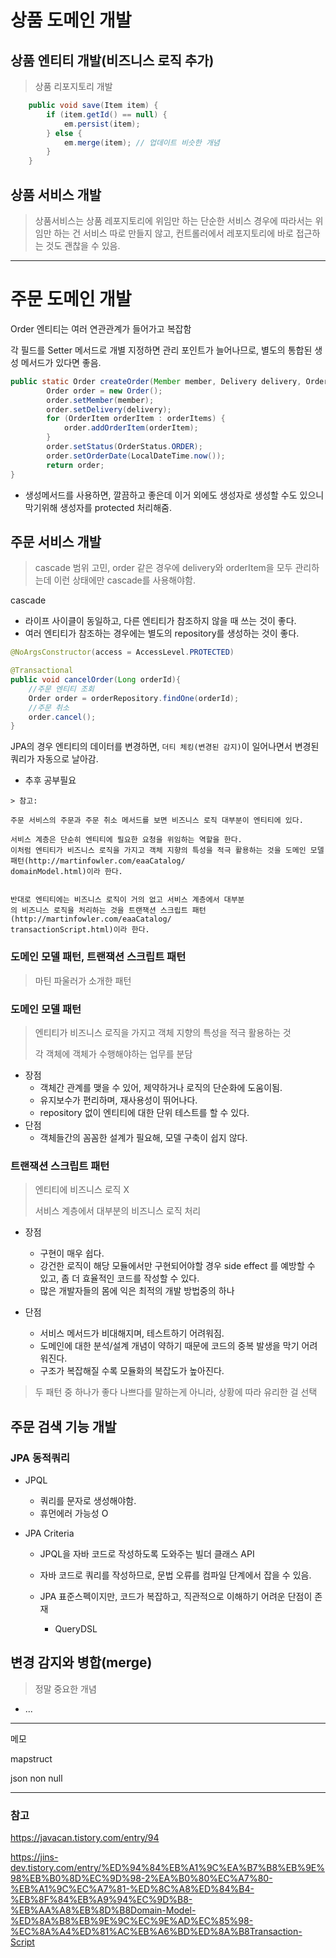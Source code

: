 # 상품 도메인 개발

## 상품 엔티티 개발(비즈니스 로직 추가)



> 상품 리포지토리 개발

```java
    public void save(Item item) {
        if (item.getId() == null) {
            em.persist(item);
        } else {
            em.merge(item); // 업데이트 비슷한 개념
        }
    }
```

## 상품 서비스 개발 

> 상품서비스는 상품 레포지토리에 위임만 하는 단순한 서비스
> 경우에 따라서는 위임만 하는 건 서비스 따로 만들지 않고, 
> 컨트롤러에서 레포지토리에 바로 접근하는 것도 괜찮을 수 있음.



---

# 주문 도메인 개발

Order 엔티티는 여러 연관관계가 들어가고 복잡함

각 필드를 Setter 메서드로 개별 지정하면 관리 포인트가 늘어나므로, 별도의 통합된 생성 메서드가 있다면 좋음.

```java
public static Order createOrder(Member member, Delivery delivery, OrderItem... orderItems) {
        Order order = new Order();
        order.setMember(member);
        order.setDelivery(delivery);
        for (OrderItem orderItem : orderItems) {
            order.addOrderItem(orderItem);
        }
        order.setStatus(OrderStatus.ORDER);
        order.setOrderDate(LocalDateTime.now());
        return order;
}
```

- 생성메서드를 사용하면, 깔끔하고 좋은데 이거 외에도 생성자로 생성할 수도 있으니 막기위해 생성자를 protected 처리해줌.

## 주문 서비스 개발

>  cascade 범위 고민, 
>  order 같은 경우에 delivery와 orderItem을 모두 관리하는데 이런 상태에만 cascade를 사용해야함.



cascade

- 라이프 사이클이 동일하고, 다른 엔티티가 참조하지 않을 때 쓰는 것이 좋다.
- 여러 엔티티가 참조하는 경우에는 별도의 repository를 생성하는 것이 좋다.

```java
@NoArgsConstructor(access = AccessLevel.PROTECTED)
```

```java
@Transactional
public void cancelOrder(Long orderId){
    //주문 엔티티 조회
    Order order = orderRepository.findOne(orderId);
    //주문 취소
    order.cancel();
}

```

JPA의 경우 엔티티의 데이터를 변경하면, `더티 체킹(변경된 감지)`이 일어나면서 변경된 쿼리가 자동으로 날아감.

- 추후 공부필요



```
> 참고: 

주문 서비스의 주문과 주문 취소 메서드를 보면 비즈니스 로직 대부분이 엔티티에 있다. 

서비스 계층은 단순히 엔티티에 필요한 요청을 위임하는 역할을 한다. 
이처럼 엔티티가 비즈니스 로직을 가지고 객체 지향의 특성을 적극 활용하는 것을 도메인 모델 패턴(http://martinfowler.com/eaaCatalog/
domainModel.html)이라 한다. 


반대로 엔티티에는 비즈니스 로직이 거의 없고 서비스 계층에서 대부분
의 비즈니스 로직을 처리하는 것을 트랜잭션 스크립트 패턴(http://martinfowler.com/eaaCatalog/
transactionScript.html)이라 한다.
```

### 도메인 모델 패턴, 트랜잭션 스크립트 패턴

> 마틴 파울러가 소개한 패턴

### 도메인 모델 패턴

> 엔티티가 비즈니스 로직을 가지고 객체 지향의 특성을 적극 활용하는 것
>
> 각 객체에 객체가 수행해야하는 업무를 분담

- 장점
  - 객체간 관계를 맺을 수 있어, 제약하거나 로직의 단순화에 도움이됨.
  - 유지보수가 편리하며, 재사용성이 뛰어나다.
  - repository 없이 엔티티에 대한 단위 테스트를 할 수 있다.
- 단점
  - 객체들간의 꼼꼼한 설계가 필요해, 모델 구축이 쉽지 않다.

### 트랜잭션 스크립트 패턴

>  엔티티에 비즈니스 로직 X
>
> 서비스 계층에서 대부분의 비즈니스 로직 처리

- 장점

  - 구현이 매우 쉽다.
  - 강건한 로직이 해당 모듈에서만 구현되어야할 경우 side effect 를 예방할 수 있고, 좀 더 효율적인 코드를 작성할 수 있다.
  -  많은 개발자들의 몸에 익은 최적의 개발 방법중의 하나

- 단점

  - 서비스 메서드가 비대해지며, 테스트하기 어려워짐.
  - 도메인에 대한 분석/설계 개념이 약하기 때문에 코드의 중복 발생을 막기 어려워진다.
  - 구조가 복잡해질 수록 모듈화의 복잡도가 높아진다.

  

>두 패턴 중 하나가 좋다 나쁘다를 말하는게 아니라, 상황에 따라 유리한 걸 선택

## 주문 검색 기능 개발

### JPA 동적쿼리

- JPQL

  - 쿼리를 문자로 생성해야함.
  - 휴먼에러 가능성 O

- JPA Criteria

  - JPQL을 자바 코드로 작성하도록 도와주는 빌더 클래스 API

  - 자바 코드로 쿼리를 작성하므로, 문법 오류를 컴파일 단계에서 잡을 수 있음.

  - JPA 표준스펙이지만, 코드가 복잡하고, 직관적으로 이해하기 어려운 단점이 존재

    - QueryDSL

    

## 변경 감지와 병합(merge)

> 정말 중요한 개념

- ...



---



메모 



mapstruct

json non null







----

### 참고

https://javacan.tistory.com/entry/94

https://jins-dev.tistory.com/entry/%ED%94%84%EB%A1%9C%EA%B7%B8%EB%9E%98%EB%B0%8D%EC%9D%98-2%EA%B0%80%EC%A7%80-%EB%A1%9C%EC%A7%81-%ED%8C%A8%ED%84%B4-%EB%8F%84%EB%A9%94%EC%9D%B8-%EB%AA%A8%EB%8D%B8Domain-Model-%ED%8A%B8%EB%9E%9C%EC%9E%AD%EC%85%98-%EC%8A%A4%ED%81%AC%EB%A6%BD%ED%8A%B8Transaction-Script